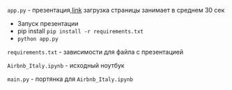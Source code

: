 `app.py` - презентация,[link](https://sber-airbnb-14c04075d163.herokuapp.com) загрузка страницы занимает в среднем 30 сек
* Запуск презентации
* pip install `pip install -r requirements.txt`
* `python app.py`

`requirements.txt` - зависимости для файла с презентацией

`Airbnb_Italy.ipynb` - исходный ноутбук

`main.py` - портянка для `Airbnb_Italy.ipynb`
